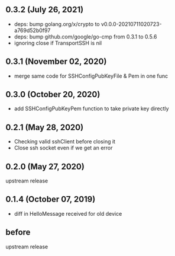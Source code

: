<!-- markdownlint-disable-file MD041 -->

## 0.3.2 (July 26, 2021)

* deps: bump golang.org/x/crypto to v0.0.0-20210711020723-a769d52b0f97
* deps: bump github.com/google/go-cmp from 0.3.1 to 0.5.6
* ignoring close if TransportSSH is nil

## 0.3.1 (November 02, 2020)

* merge same code for SSHConfigPubKeyFile & Pem in one func

## 0.3.0 (October 20, 2020)

* add SSHConfigPubKeyPem function to take private key directly

## 0.2.1 (May 28, 2020)

* Checking valid sshClient before closing it
* Close ssh socket even if we get an error

## 0.2.0 (May 27, 2020)

upstream release

## 0.1.4 (October 07, 2019)

* diff in HelloMessage received for old device

## before

upstream release
